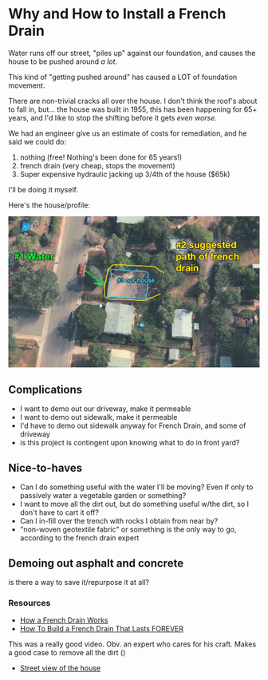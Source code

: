 # Why and How to Install a French Drain

Water runs off our street, "piles up" against our foundation, and causes the house to be pushed around _a lot_.

This kind of "getting pushed around" has caused a LOT of foundation movement.

There are non-trivial cracks all over the house. I don't think the roof's about to fall in, but... the house was built in 1955, this has been happening for 65+ years, and I'd like to stop the shifting before it gets _even worse_.

We had an engineer give us an estimate of costs for remediation, and he said we could do:

1. nothing (free! Nothing's been done for 65 years!)
2. french drain (very cheap, stops the movement)
3. Super expensive hydraulic jacking up 3/4th of the house ($65k)

I'll be doing it myself. 

Here's the house/profile:

![house](/images/french-drain.jpg)

## Complications

- I want to demo out our driveway, make it permeable
- I want to demo out sidewalk, make it permeable
- I'd have to demo out sidewalk anyway for French Drain, and some of driveway
- is this project is contingent upon knowing what to do in front yard?

## Nice-to-haves

- Can I do something useful with the water I'll be moving? Even if only to passively water a vegetable garden or something?
- I want to move all the dirt out, but do something useful w/the dirt, so I don't have to cart it off?
- Can I in-fill over the trench with rocks I obtain from near by?
- "non-woven geotextile fabric" or something is the only way to go, according to the french drain expert


## Demoing out asphalt and concrete

is there a way to save it/repurpose it at all?


### Resources

- [How a French Drain Works](https://www.youtube.com/watch?v=eRL_5G9c08s)
- [How To Build a French Drain That Lasts FOREVER](https://www.youtube.com/watch?v=KiehdvVTu-8)

This was a really good video. Obv. an expert who cares for his craft. Makes a good case to remove all the dirt ()
- [Street view of the house](https://www.google.com/maps/place/621+Iowa+St,+Golden,+CO+80403/@39.7663481,-105.2296708,3a,75y,159.22h,62.29t/data=!3m7!1e1!3m5!1sTQRGxWBJ52Qh1qT6Sloo9g!2e0!6s%2F%2Fgeo2.ggpht.com%2Fmaps%2Fphotothumb%2Ffd%2Fv1%3Fbpb%3DChEKD3NlYXJjaC5nd3MtcHJvZBJAChIJlcpiIciaa4cR5yQMOBQPwXASCg0h3bMXFYQ5R8EaEgkr1OoeyJprhxES-S8mhItlZyoKDSLWsxcVGkBHwRoFCHgQ6AI%26gl%3DUS!7i16384!8i8192!4m5!3m4!1s0x876b9ac82162ca95:0x70c10f14380c24e7!8m2!3d39.766173!4d-105.2295142)

